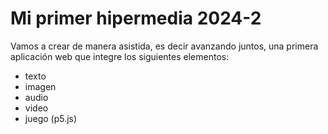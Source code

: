 # Mi primer hipermedia 2024-2

Vamos a crear de manera asistida, es decir avanzando juntos, una primera aplicación web que integre los siguientes elementos: 

- texto
- imagen
- audio
- video
- juego (p5.js)
